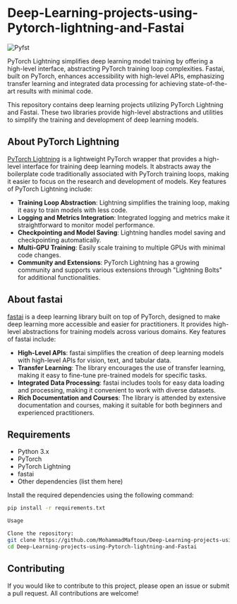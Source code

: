 # Deep-Learning-projects-using-Pytorch-lightning-and-Fastai
![Pyfst](https://miro.medium.com/v2/resize:fit:1400/1*xUKbaYzdWRbcrbtetRqoyg.png)


PyTorch Lightning simplifies deep learning model training by offering a high-level interface, abstracting PyTorch training loop complexities. Fastai, built on PyTorch, enhances accessibility with high-level APIs, emphasizing transfer learning and integrated data processing for achieving state-of-the-art results with minimal code.

This repository contains deep learning projects utilizing PyTorch Lightning and Fastai. These two libraries provide high-level abstractions and utilities to simplify the training and development of deep learning models.

## About PyTorch Lightning

[PyTorch Lightning](https://www.pytorchlightning.ai/) is a lightweight PyTorch wrapper that provides a high-level interface for training deep learning models. It abstracts away the boilerplate code traditionally associated with PyTorch training loops, making it easier to focus on the research and development of models. Key features of PyTorch Lightning include:

- **Training Loop Abstraction**: Lightning simplifies the training loop, making it easy to train models with less code.
- **Logging and Metrics Integration**: Integrated logging and metrics make it straightforward to monitor model performance.
- **Checkpointing and Model Saving**: Lightning handles model saving and checkpointing automatically.
- **Multi-GPU Training**: Easily scale training to multiple GPUs with minimal code changes.
- **Community and Extensions**: PyTorch Lightning has a growing community and supports various extensions through "Lightning Bolts" for additional functionalities.

## About fastai

[fastai](https://www.fast.ai/) is a deep learning library built on top of PyTorch, designed to make deep learning more accessible and easier for practitioners. It provides high-level abstractions for training models across various domains. Key features of fastai include:

- **High-Level APIs**: fastai simplifies the creation of deep learning models with high-level APIs for vision, text, and tabular data.
- **Transfer Learning**: The library encourages the use of transfer learning, making it easy to fine-tune pre-trained models for specific tasks.
- **Integrated Data Processing**: fastai includes tools for easy data loading and processing, making it convenient to work with diverse datasets.
- **Rich Documentation and Courses**: The library is attended by extensive documentation and courses, making it suitable for both beginners and experienced practitioners.
## Requirements

- Python 3.x
- PyTorch
- PyTorch Lightning
- fastai
- Other dependencies (list them here)

Install the required dependencies using the following command:

```bash
pip install -r requirements.txt

Usage

Clone the repository:
git clone https://github.com/MohammadMaftoun/Deep-Learning-projects-using-Pytorch-lightning-and-Fastai.git
cd Deep-Learning-projects-using-Pytorch-lightning-and-Fastai
```

## Contributing

If you would like to contribute to this project, please open an issue or submit a pull request. All contributions are welcome!
